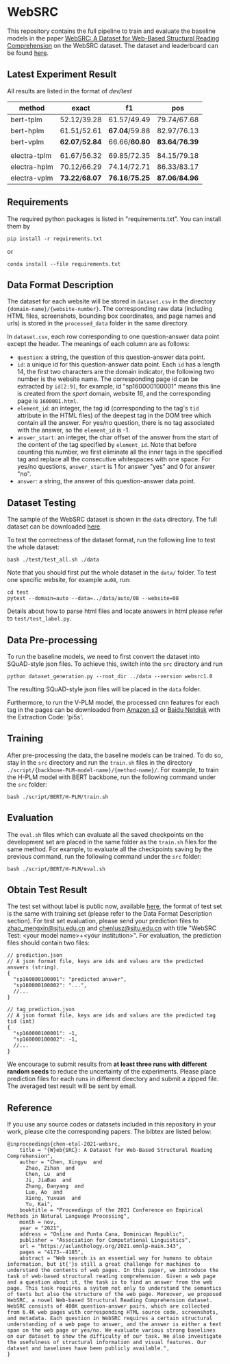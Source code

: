 # WebSRC

This repository contains the full pipeline to train and evaluate the baseline models in the paper [WebSRC: A Dataset for Web-Based Structural Reading Comprehension](https://arxiv.org/abs/2101.09465) on the WebSRC dataset. The dataset and leaderboard can be found [here](https://x-lance.github.io/WebSRC/).

## Latest Experiment Result
All results are listed in the format of *dev/test*


method | exact | f1 | pos 
-------| --- | --- |---
bert-tplm | 52.12/39.28 | 61.57/49.49 | 79.74/67.68
bert-hplm | 61.51/52.61 | **67.04**/59.88 | 82.97/76.13
bert-vplm | **62.07**/**52.84** | 66.66/**60.80** | **83.64**/**76.39**
|||
electra-tplm | 61.67/56.32 | 69.85/72.35 | 84.15/79.18
electra-hplm | 70.12/66.29 | 74.14/72.71 | 86.33/83.17
electra-vplm | **73.22**/**68.07** | **76.16**/**75.25** | **87.06**/**84.96**

## Requirements

The required python packages is listed in "requirements.txt". You can install them by
```commandline
pip install -r requirements.txt
```
or
```commandline
conda install --file requirements.txt
```

## Data Format Description

The dataset for each website will be stored in `dataset.csv` in the directory `{domain-name}/{website-number}`. The corresponding raw data (including HTML files, screenshots, bounding box coordinates, and page names and urls) is stored in the `processed_data` folder in the same directory.

In `dataset.csv`, each row corresponding to one question-answer data point except the header. The meanings of each column are as follows:
* `question`: a string, the question of this question-answer data point.
* `id`: a unique id for this question-answer data point. Each `id` has a length 14, the first two characters are the domain indicator, the following two number is the website name. The corresponding page id can be extracted by `id[2:9]`, for example, id "sp160000100001" means this line is created from the *sport* domain, website *16*, and the corresponding page is `1600001.html`.
* `element_id`: an integer, the tag id (corresponding to the tag's `tid` attribute in the HTML files) of the deepest tag in the DOM tree which contain all the answer. For yes/no question, there is no tag associated with the answer, so the `element_id` is -1.
* `answer_start`: an integer, the char offset of the answer from the start of the content of the tag specified by `element_id`. Note that before counting this number, we first eliminate all the inner tags in the specified tag and replace all the consecutive whitespaces with one space. For yes/no questions, `answer_start` is 1 for answer "yes" and 0 for answer "no".
* `answer`: a string, the answer of this question-answer data point.

## Dataset Testing

The sample of the WebSRC dataset is shown in the `data` directory. The full dataset can be downloaded [here](https://x-lance.github.io/WebSRC/).

To test the correctness of the dataset format, run the following line to test the whole dataset:

```commandline
bash ./test/test_all.sh ./data
```
Note that you should first put the whole dataset in the `data/` folder. 
To test one specific website, for example `au08`, run:

```commandline
cd test
pytest --domain=auto --data=../data/auto/08 --website=08
```

Details about how to parse html files and locate answers in html please refer to `test/test_label.py`.

## Data Pre-processing

To run the baseline models, we need to first convert the dataset into SQuAD-style json files. To achieve this, switch into the `src` directory and run
```commandline
python dataset_generation.py --root_dir ../data --version websrc1.0
```
The resulting SQuAD-style json files will be placed in the `data` folder.

Furthermore, to run the V-PLM model, the processed cnn features for each tag in the pages can be downloaded from [Amazon s3](https://websrc-data.s3.amazonaws.com/visual-features.xz) or [Baidu Netdisk](https://pan.baidu.com/s/1_KeVmazOdCrU33nhiKUyRg) with the Extraction Code: 'pi5s'.

[comment]: <> (lack download links)

## Training

After pre-processing the data, the baseline models can be trained. To do so, stay in the `src` directory and run the `train.sh` files in the directory `./script/{backbone-PLM-model-name}/{method-name}/`. For example, to train the H-PLM model with BERT backbone, run the following command under the `src` folder:
```commandline
bash ./script/BERT/H-PLM/train.sh
```

## Evaluation

The `eval.sh` files which can evaluate all the saved checkpoints on the development set are placed in the same folder as the `train.sh` files for the same method. For example, to evaluate all the checkpoints saving by the previous command, run the following command under the `src` folder:
```commandline
bash ./script/BERT/H-PLM/eval.sh
```

## Obtain Test Result

The test set without label is public now, available [here](https://huggingface.co/datasets/X-LANCE/WebSRC_v1.0), the format of test set is the same with training set (please refer to the Data Format Description section). For test set evaluation, please send your prediction files to  zhao_mengxin@sjtu.edu.cn and chenlusz@sjtu.edu.cn with title "WebSRC Test: \<your model name\>+\<your institution\>". For evaluation, the prediction files should contain two files:

```jsonc
// prediction.json
// A json format file, keys are ids and values are the predicted answers (string).
{
  "sp160000100001": "predicted answer",
  "sp160000100002": "...",
  //...
}

// tag_prediction.json
// A json format file, keys are ids and values are the predicted tag tid (int)
{
  "sp160000100001": -1,
  "sp160000100002": -1,
  //...
}
```

We encourage to submit results from **at least three runs with different random seeds** to reduce the uncertainty of the experiments. Please place prediction files for each runs in different directory and submit a zipped file. The averaged test result will be sent by email.



## Reference

If you use any source codes or datasets included in this repository in your work, please cite the corresponding papers. The bibtex are listed below:
```text
@inproceedings{chen-etal-2021-websrc,
    title = "{W}eb{SRC}: A Dataset for Web-Based Structural Reading Comprehension",
    author = "Chen, Xingyu  and
      Zhao, Zihan  and
      Chen, Lu  and
      Ji, JiaBao  and
      Zhang, Danyang  and
      Luo, Ao  and
      Xiong, Yuxuan  and
      Yu, Kai",
    booktitle = "Proceedings of the 2021 Conference on Empirical Methods in Natural Language Processing",
    month = nov,
    year = "2021",
    address = "Online and Punta Cana, Dominican Republic",
    publisher = "Association for Computational Linguistics",
    url = "https://aclanthology.org/2021.emnlp-main.343",
    pages = "4173--4185",
    abstract = "Web search is an essential way for humans to obtain information, but it{'}s still a great challenge for machines to understand the contents of web pages. In this paper, we introduce the task of web-based structural reading comprehension. Given a web page and a question about it, the task is to find an answer from the web page. This task requires a system not only to understand the semantics of texts but also the structure of the web page. Moreover, we proposed WebSRC, a novel Web-based Structural Reading Comprehension dataset. WebSRC consists of 400K question-answer pairs, which are collected from 6.4K web pages with corresponding HTML source code, screenshots, and metadata. Each question in WebSRC requires a certain structural understanding of a web page to answer, and the answer is either a text span on the web page or yes/no. We evaluate various strong baselines on our dataset to show the difficulty of our task. We also investigate the usefulness of structural information and visual features. Our dataset and baselines have been publicly available.",
}
```
